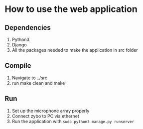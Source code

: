 # How to use the web application

## Dependencies
1. Python3
2. Django
3. All the packages needed to make the application in src folder

## Compile
1. Navigate to ../src
2. run make clean and make
   
## Run
1. Set up the microphone array properly
2. Connect zybo to PC via ethernet
3. Run the application with
```sudo python3 manage.py runserver```